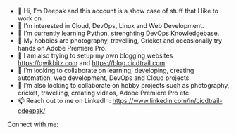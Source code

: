 - 👋 Hi, I’m Deepak and this account is a show case of stuff that I like to work on.
- 🔭 I’m interested in Cloud, DevOps, Linux and Web Development.
- 🌱 I’m currently learning Python, strenghting DevOps Knowledgebase.
- 👀 My hobbies are photography, travelling, Cricket and occasionally try hands on Adobe Premiere Pro.
- 👀 I am also trying to setup my own blogging websites https://qwikbitz.com and https://blog.cicdtrail.com.
- 💞️ I’m looking to collaborate on learning, developing, creating automation, web development, DevOps and Cloud projects.
- 💞️ I’m also looking to collaborate on hobby projects such as photography, cricket, travelling, creating videos, Adobe Premiere Pro etc
- 📫 Reach out to me on LinkedIn: https://www.linkedin.com/in/cicdtrail-cdeepak/

<!---
deepsky1d/deepsky1d is a ✨ special ✨ repository because its `README.md` (this file) appears on your GitHub profile.
You can click the Preview link to take a look at your changes.
--->
Connect with me:

